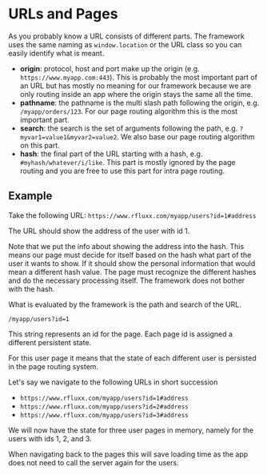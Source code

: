 # URLs and Pages

As you probably know a URL consists of different parts. The framework uses the same naming as `window.location` or the URL class so you can easily identify what is meant.

- **origin**: protocol, host and port make up the origin (e.g. `https://www.myapp.com:443`). This is probably the most important part of an URL but has mostly no meaning for our framework because we are only routing inside an app where the origin stays the same all the time.
- **pathname**: the pathname is the multi slash path following the origin, e.g. `/myapp/orders/123`. For our page routing algorithm this is the most important part.
- **search**: the search is the set of arguments following the path, e.g. `?myvar1=value1&myvar2=value2`. We also base our page routing algorithm on this part.
- **hash**: the final part of the URL starting with a hash, e.g. `#myhash/whatever/i/like`. This part is mostly ignored by the page routing and you are free to use this part for intra page routing.

## Example

Take the following URL:
 ```https://www.rfluxx.com/myapp/users?id=1#address```

The URL should show the address of the user with id 1. 

Note that we put the info about showing the address into the hash. This means our page must decide for itself based on the hash what part of the user it wants to show. If it should show the personal information that would mean a different hash value. The page must recognize the different hashes and do the necessary processing itself. The framework does not bother with the hash.

What is evaluated by the framework is the path and search of the URL.

`/myapp/users?id=1`

This string represents an id for the page. Each page id is assigned a different persistent state.

For this user page it means that the state of each different user is persisted in the page routing system.

Let's say we navigate to the following URLs in short succession

- `https://www.rfluxx.com/myapp/users?id=1#address`
- `https://www.rfluxx.com/myapp/users?id=2#address`
- `https://www.rfluxx.com/myapp/users?id=3#address`

We will now have the state for three user pages in memory, namely for the users with ids 1, 2, and 3.

When navigating back to the pages this will save loading time as the app does not need to call the server again for the users. 